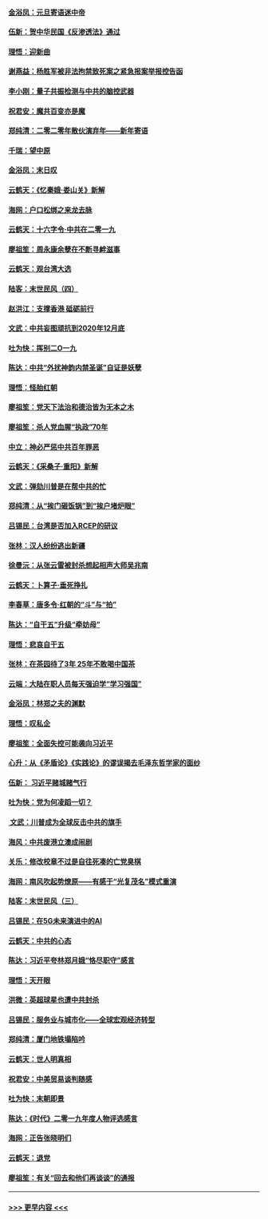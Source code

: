 #### [金浴凤：元旦寄语迷中帝](../pages/nsc993/n11761788.md?t=01021501) 
#### [伍新：贺中华民国《反渗透法》通过](../pages/nsc993/n11761994.md?t=01021501) 
#### [理悟：迎新曲](../pages/nsc993/n11761152.md?t=01021501) 
#### [谢燕益：杨胜军被非法拘禁致死案之紧急报案举报控告函](../pages/nsc993/n11756134.md?t=01021501) 
#### [李小刚：量子共振检测与中共的脑控武器](../pages/nsc993/n11754518.md?t=01021501) 
#### [祝君安：魔共百变亦是魔](../pages/nsc993/n11754469.md?t=01021501) 
#### [郑纯清：二零二零年散伙演弃年——新年寄语](../pages/nsc993/n11754195.md?t=01021501) 
#### [千瑞：望中原](../pages/nsc993/n11754159.md?t=01021501) 
#### [金浴凤：末日叹](../pages/nsc993/n11752359.md?t=01021501) 
#### [云鹤天：《忆秦娥‧娄山关》新解](../pages/nsc993/n11752348.md?t=01021501) 
#### [海网：户口松绑之来龙去脉](../pages/nsc993/n11752328.md?t=01021501) 
#### [云鹤天：十六字令‧中共在二零一九](../pages/nsc993/n11752305.md?t=01021501) 
#### [廖祖笙：周永康余孽在不断寻衅滋事](../pages/nsc993/n11751013.md?t=01021501) 
#### [云鹤天：观台湾大选](../pages/nsc993/n11751007.md?t=01021501) 
#### [陆客：末世民风（四）](../pages/nsc993/n11749203.md?t=01021501) 
#### [赵洪江：支撑香港 砥砺前行](../pages/nsc993/n11748482.md?t=01021501) 
#### [文武：中共妄图顽抗到2020年12月底](../pages/nsc993/n11748446.md?t=01021501) 
#### [吐为快：挥别二O一九](../pages/nsc993/n11748411.md?t=01021501) 
#### [陈达：中共“外扰神韵内禁圣诞”自证是妖孽](../pages/nsc993/n11748226.md?t=01021501) 
#### [理悟：怪胎红朝](../pages/nsc993/n11748206.md?t=01021501) 
#### [廖祖笙：党天下法治和德治皆为无本之木](../pages/nsc993/n11748135.md?t=01021501) 
#### [廖祖笙：杀人党血腥“执政”70年](../pages/nsc993/n11745144.md?t=01021501) 
#### [中立：神必严惩中共百年罪恶](../pages/nsc993/n11744970.md?t=01021501) 
#### [云鹤天：《采桑子‧重阳》新解](../pages/nsc993/n11744948.md?t=01021501) 
#### [文武：弹劾川普是在帮中共的忙](../pages/nsc993/n11744758.md?t=01021501) 
#### [郑纯清：从“挨门砸饭锅”到“挨户堵炉眼”](../pages/nsc993/n11744745.md?t=01021501) 
#### [吕锡民：台湾是否加入RCEP的研议](../pages/nsc993/n11744701.md?t=01021501) 
#### [张林：汉人纷纷逃出新疆](../pages/nsc993/n11743530.md?t=01021501) 
#### [徐曼沅：从张云雷被封杀想起相声大师吴兆南](../pages/nsc993/n11741816.md?t=01021501) 
#### [云鹤天：卜算子‧垂死挣扎](../pages/nsc993/n11739956.md?t=01021501) 
#### [李春草：唐多令‧红朝的“斗”与“拍”](../pages/nsc993/n11739830.md?t=01021501) 
#### [陈达：“自干五”升级“牵妨母”](../pages/nsc993/n11739724.md?t=01021501) 
#### [理悟：悲哀自干五](../pages/nsc993/n11739547.md?t=01021501) 
#### [张林：在茶园待了3年 25年不敢喝中国茶](../pages/nsc993/n11739240.md?t=01021501) 
#### [云端：大陆在职人员每天强迫学“学习强国”](../pages/nsc993/n11738735.md?t=01021501) 
#### [金浴凤：林郑之夫的渊默](../pages/nsc993/n11737735.md?t=01021501) 
#### [理悟：叹私企](../pages/nsc993/n11737715.md?t=01021501) 
#### [廖祖笙：全面失控可能袭向习近平](../pages/nsc993/n11737704.md?t=01021501) 
#### [心升：从《矛盾论》《实践论》的谬误揭去毛泽东哲学家的面纱](../pages/nsc993/n11736962.md?t=01021501) 
#### [伍新： 习近平赌城赌气行](../pages/nsc993/n11736929.md?t=01021501) 
#### [吐为快：党为何凌蹈一切？](../pages/nsc993/n11736915.md?t=01021501) 
#### [ 文武：川普成为全球反击中共的旗手](../pages/nsc993/n11736882.md?t=01021501) 
#### [海风：中共废港立澳成闹剧](../pages/nsc993/n11735857.md?t=01021501) 
#### [关乐：修改校章不过是自往死凑的亡党臭棋](../pages/nsc993/n11735097.md?t=01021501) 
#### [海网：南风吹起势燎原——有感于“光复茂名”模式重演](../pages/nsc993/n11732308.md?t=01021501) 
#### [陆客：末世民风（三）](../pages/nsc993/n11732211.md?t=01021501) 
#### [吕锡民：在5G未来演进中的AI](../pages/nsc993/n11730010.md?t=01021501) 
#### [云鹤天：中共的心态](../pages/nsc993/n11729906.md?t=01021501) 
#### [陈达：习近平夸林郑月娥“恪尽职守”感言](../pages/nsc993/n11729881.md?t=01021501) 
#### [理悟：天开眼](../pages/nsc993/n11729699.md?t=01021501) 
#### [洪微：英超球星也遭中共封杀](../pages/nsc993/n11727243.md?t=01021501) 
#### [吕锡民：服务业与城市化——全球宏观经济转型](../pages/nsc993/n11725845.md?t=01021501) 
#### [郑纯清：厦门地铁塌陷吟](../pages/nsc993/n11725813.md?t=01021501) 
#### [云鹤天：世人明真相](../pages/nsc993/n11725621.md?t=01021501) 
#### [祝君安：中美贸易谈判随感](../pages/nsc993/n11725609.md?t=01021501) 
#### [吐为快：末朝即景](../pages/nsc993/n11723365.md?t=01021501) 
#### [陈达：《时代》二零一九年度人物评选感言](../pages/nsc993/n11723337.md?t=01021501) 
#### [海网：正告张晓明们](../pages/nsc993/n11723228.md?t=01021501) 
#### [云鹤天：退党](../pages/nsc993/n11723056.md?t=01021501) 
#### [廖祖笙：有关“回去和他们再谈谈”的通报](../pages/nsc993/n11722442.md?t=01021501) 

----
#### [ >>> 更早内容 <<< ](../indexes/nsc993-earlier.md)
